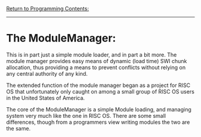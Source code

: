 [Return to Programming Contents:](./Index.md)


---
# The ModuleManager:

This is in part just a simple module loader, and in part a bit more.  The module manager provides easy means of dynamic (load time) SWI chunk allocation, thus providing a means to prevent conflicts without relying on any central authority of any kind.

The extended function of the module manager began as a project for RISC OS that unfortunately only caught on among a small group of RISC OS users in the United States of America.

The core of the ModuleManager is a simple Module loading, and managing system very much like the one in RISC OS.  There are some small differences, though from a programmers view writing modules the two are the same.